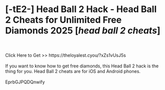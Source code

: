 # [-tE2-] Head Ball 2 Hack - Head Ball 2 Cheats for Unlimited Free Diamonds 2025 [*head ball 2 cheats*]
<br>
<br>Click Here to Get >> https://theloyalest.cyou/?xZs1vUsJ5s
<br>
<br>If you want to know how to get free diamonds, this Head Ball 2 hack is the thing for you. Head Ball 2 cheats are for iOS and Android phones.
<br>
<br>EprbGJPQDQnwify

